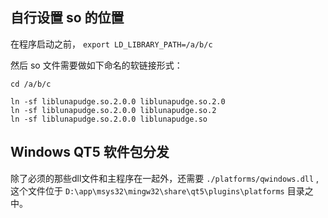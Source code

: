 ﻿---
layout: single
position: Developer
---
## 自行设置 so 的位置

在程序启动之前， `export LD_LIBRARY_PATH=/a/b/c`

然后 so 文件需要做如下命名的软链接形式：

    cd /a/b/c

    ln -sf liblunapudge.so.2.0.0 liblunapudge.so.2.0
    ln -sf liblunapudge.so.2.0.0 liblunapudge.so.2
    ln -sf liblunapudge.so.2.0.0 liblunapudge.so

## Windows QT5 软件包分发

除了必须的那些dll文件和主程序在一起外，还需要 `./platforms/qwindows.dll` , 这个文件位于 `D:\app\msys32\mingw32\share\qt5\plugins\platforms` 目录之中。
